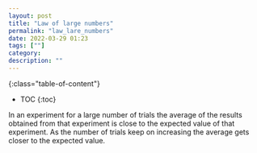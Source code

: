 ```yaml
---
layout: post
title: "Law of large numbers"
permalink: "law_lare_numbers"
date: 2022-03-29 01:23
tags: [""]
category:
description: ""
---
```


{:class="table-of-content"}
* TOC 
{:toc}

In an experiment for a large number of trials the average of the
results obtained from that experiment is close to the expected value of
that experiment. As the number of trials keep on increasing the average gets
closer to the expected value.
